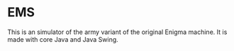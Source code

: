 # EMS
This is an simulator of the army variant of the original Enigma machine. It is made with core Java and Java Swing.
